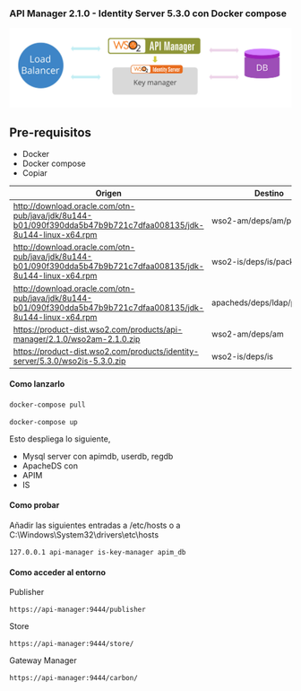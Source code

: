 ### API Manager 2.1.0 - Identity Server 5.3.0 con Docker compose

![alt tag](https://github.com/janf57/WSO2-IS-AM/blob/master/doc/am-2.1.0-is-5.3.0.jpeg)

## Pre-requisitos

 * Docker 
 * Docker compose
 * Copiar
 

Origen | Destino 
-------- | -------------- 
http://download.oracle.com/otn-pub/java/jdk/8u144-b01/090f390dda5b47b9b721c7dfaa008135/jdk-8u144-linux-x64.rpm | wso2-am/deps/am/packages
http://download.oracle.com/otn-pub/java/jdk/8u144-b01/090f390dda5b47b9b721c7dfaa008135/jdk-8u144-linux-x64.rpm | wso2-is/deps/is/packages
http://download.oracle.com/otn-pub/java/jdk/8u144-b01/090f390dda5b47b9b721c7dfaa008135/jdk-8u144-linux-x64.rpm | apacheds/deps/ldap/packages
https://product-dist.wso2.com/products/api-manager/2.1.0/wso2am-2.1.0.zip | wso2-am/deps/am
https://product-dist.wso2.com/products/identity-server/5.3.0/wso2is-5.3.0.zip | wso2-is/deps/is

#### Como lanzarlo

```docker-compose pull```

```docker-compose up ```

Esto despliega lo siguiente,

* Mysql server con apimdb, userdb, regdb
* ApacheDS con
* APIM 
* IS 

#### Como probar

Añadir las siguientes entradas a /etc/hosts o a C:\Windows\System32\drivers\etc\hosts
```
127.0.0.1 api-manager is-key-manager apim_db
```

#### Como acceder al entorno

Publisher

```
https://api-manager:9444/publisher
```

Store

```
https://api-manager:9444/store/
```


Gateway Manager

```
https://api-manager:9444/carbon/
```